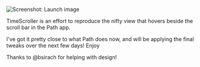 ![Screenshot: Launch image](https://github.com/andrewroycarter/TimeScroller/raw/master/screenshot.png)

TimeScroller is an effort to reproduce the nifty view that hovers beside the scroll bar in the Path app. 

I've got it pretty close to what Path does now, and will be applying the final tweaks over the next few days! Enjoy

Thanks to @bsirach for helping with design!
